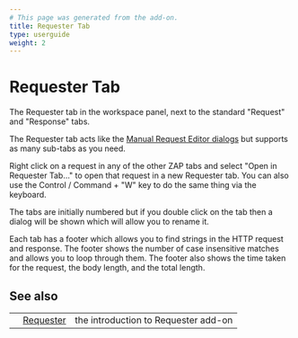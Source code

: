 ```yaml
---
# This page was generated from the add-on.
title: Requester Tab
type: userguide
weight: 2
---
```


# Requester Tab

The Requester tab in the workspace panel, next to the standard "Request" and "Response" tabs.

The Requester tab acts like the [Manual
Request Editor dialogs](/docs/desktop/addons/requester/dialogs/) but supports as many sub-tabs as you need.

Right click on a request in any of the other ZAP tabs and select
"Open in Requester Tab..." to open that request in a new Requester
tab. You can also use the Control / Command + "W" key to do the same
thing via the keyboard.

The tabs are initially numbered but if you double click on the
tab then a dialog will be shown which will allow you to rename it.

Each tab has a footer which allows you to find strings in the
HTTP request and response. The footer shows the number of case
insensitive matches and allows you to loop through them. The footer
also shows the time taken for the request, the body length, and the
total length.

## See also

|   |                                              |                                      |
|---|----------------------------------------------|--------------------------------------|
|   | [Requester](/docs/desktop/addons/requester/) | the introduction to Requester add-on |
